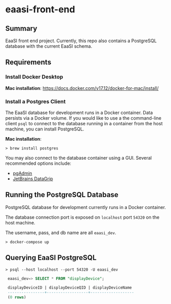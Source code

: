 # eaasi-front-end

## Summary

EaaSI front end project.
Currently, this repo also contains a PostgreSQL database with the current EaaSI schema.

## Requirements

### Install Docker Desktop

__Mac installation__: https://docs.docker.com/v17.12/docker-for-mac/install/

### Install a Postgres Client

The EaaSI database for development runs in a Docker container. Data persists via a Docker volume. 
If you would like to use a the command-line client `psql` to connect to the database running in a container from the host machine, 
you can install PostgreSQL.

__Mac installation__: 

`> brew install postgres`

You may also connect to the database container using a GUI.  Several recommended options include:
 - [pgAdmin](https://www.pgadmin.org/) 
 - [JetBrains DataGrip](https://www.jetbrains.com/datagrip/)

## Running the PostgreSQL Database

PostgreSQL database for development currently runs in a Docker container.

The database connection port is exposed on `localhost` port `54320` on the host machine.

The username, pass, and db name are all `eaasi_dev`.

`> docker-compose up`

## Querying EaaSI PostgreSQL

`> psql --host localhost --port 54320 -U eaasi_dev`

```sql
 eaasi_dev=> SELECT * FROM "displayDevice";

 displayDeviceID | displayDeviceQID | displayDeviceName
 ----------------+------------------+-------------------
 (0 rows)
```
